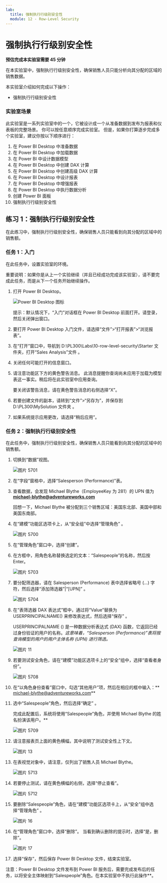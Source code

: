 ```yaml
---
lab:
  title: 强制执行行级别安全性
  module: 12 - Row-Level Security
---
```



# 强制执行行级别安全性

**预估完成本实验室需要 45 分钟**

在本实验室中，强制执行行级别安全性，确保销售人员只能分析向其分配的区域的销售数据。

本实验室介绍如何完成以下操作：

- 强制执行行级别安全性

### **实验室场景**

此实验室是一系列实验室中的一个，它被设计成一个从准备数据到发布为报表和仪表板的完整场景。 你可以按任意顺序完成实验室。 但是，如果你打算逐步完成多个实验室，建议你按以下顺序进行：

1. 在 Power BI Desktop 中准备数据
1. 在 Power BI Desktop 中加载数据
1. 在 Power BI 中设计数据模型
1. 在 Power BI Desktop 中创建 DAX 计算
1. 在 Power BI Desktop 中创建高级 DAX 计算
1. 在 Power BI Desktop 中设计报表
1. 在 Power BI Desktop 中增强报表
1. 在 Power BI Desktop 中执行数据分析
1. 创建 Power BI 面板
1. 强制执行行级别安全性

## **练习 1：强制执行行级别安全性**

在此练习中，强制执行行级别安全性，确保销售人员只能看到向其分配的区域中的销售额。

### **任务 1：入门**

在此任务中，设置实验室的环境。

重要说明：如果你是从上一个实验继续（并且已经成功完成该实验室），请不要完成此任务，而是从下一个任务开始继续操作。

1. 打开 Power BI Desktop。

    ![Power BI Desktop 图标](Linked_image_Files/02-load-data-with-power-query-in-power-bi-desktop_image1.png)

    提示：默认情况下，“入门”对话框在 Power BI Desktop 前面打开。请登录，然后关闭弹出窗口。

1. 要打开 Power BI Desktop 入门文件，请选择“文件”>“打开报表”>“浏览报表”。

1. 在“打开”窗口中，导航到 D:\PL300\Labs\10-row-level-security\Starter 文件夹，打开“Sales Analysis”文件  。

1. 关闭任何可能打开的信息窗口。

1. 请注意功能区下方的黄色警告消息。 此消息提醒你查询尚未应用于加载为模型表这一事实。稍后将在此实验室中应用查询。
    
    要关闭该警告消息，请在黄色警告消息的右侧选择“X”。

1. 若要创建文件的副本，请转到“文件”>“另存为”，并保存到 D:\PL300\MySolution 文件夹 。

1. 如果系统提示应用更改，请选择“稍后应用”。

### **任务 2：强制执行行级别安全性**

在此任务中，强制执行行级别安全性，确保销售人员只能看到向其分配的区域中的销售额。

1. 切换到“数据”视图。

   ![图片 5701](Linked_image_Files/04-configure-data-model-in-power-bi-desktop-advanced_image20.png)

1. 在“字段”窗格中，选择“Salesperson (Performance)”表。


1. 查看数据，会发现 Michael Blythe（EmployeeKey 为 281）的 UPN 值为 **michael-blythe@adventureworks.com**
    
    回想一下，Michael Blythe 被分配到三个销售区域：美国东北部、美国中部和美国东南部。

1. 在“建模”功能区选项卡上，从“安全组”中选择“管理角色”  。

    ![图片 5700](Linked_image_Files/04-configure-data-model-in-power-bi-desktop-advanced_image21.png)

1. 在“管理角色”窗口中，选择“创建”。

1. 在方框中，用角色名称替换选定的文本：“Salespeople”的名称，然后按 Enter。

   ![图片 5703](Linked_image_Files/04-configure-data-model-in-power-bi-desktop-advanced_image23.png)

1. 要分配筛选器，请在 Salesperson (Performance) 表中选择省略号 (…) 字符，然后选择“添加筛选器”\|“[UPN]” 。

   ![图片 5704](Linked_image_Files/04-configure-data-model-in-power-bi-desktop-advanced_image24.png)

1. 在“表筛选器 DAX 表达式”框中，通过将“Value”替换为 USERPRINCIPALNAME() 来修改表达式，然后选择“保存”   。
    
    USERPRINCIPALNAME () 是一种数据分析表达式 (DAX) 函数，它返回已经过身份验证的用户的名称。*这意味着，“Salesperson (Performance)”表将按查询模型的用户的用户主体名称 (UPN) 进行筛选。*

   ![图片 11](Linked_image_Files/04-configure-data-model-in-power-bi-desktop-advanced_image25.png)

1. 若要测试安全角色，请在“建模”功能区选项卡上的“安全”组中，选择“查看者身份”。

   ![图片 5708](Linked_image_Files/04-configure-data-model-in-power-bi-desktop-advanced_image27.png)

1. 在“以角色身份查看”窗口中，勾选“其他用户”项，然后在相应的框中输入：** michael-blythe@adventureworks.com**

1. 选中“Salespeople”角色，然后选择“确定” 。
    
    完成此配置后，系统将使用“Salespeople”角色，并使用 Michael Blythe 的姓名扮演该用户。**

   ![图片 5709](Linked_image_Files/04-configure-data-model-in-power-bi-desktop-advanced_image28.png)

1. 请注意报表页上面的黄色横幅，其中说明了测试安全性上下文。

   ![图片 13](Linked_image_Files/04-configure-data-model-in-power-bi-desktop-advanced_image30.png)

1. 在表视觉对象中，请注意，仅列出了销售人员 Michael Blythe。

   ![图片 5713](Linked_image_Files/04-configure-data-model-in-power-bi-desktop-advanced_image31.png)

1. 若要停止测试，请在黄色横幅的右侧，选择“停止查看”。

   ![图片 5712](Linked_image_Files/04-configure-data-model-in-power-bi-desktop-advanced_image32.png)

1. 要删除“Salespeople”角色，请在“建模”功能区选项卡上，从“安全”组中选择“管理角色”   。

   ![图片 16](Linked_image_Files/04-configure-data-model-in-power-bi-desktop-advanced_image33.png)

1. 在“管理角色”窗口中，选择“删除”。 当看到确认删除的提示时，选择“是，删除”。

   ![图片 17](Linked_image_Files/04-configure-data-model-in-power-bi-desktop-advanced_image34.png)

1. 选择“保存”，然后保存 Power BI Desktop 文件，结束实验室。

注意：Power BI Desktop 文件发布到 Power BI 服务后，需要完成发布后的任务，以将安全主体映射到“Salespeople”角色。在本实验室中不执行此操作**。
